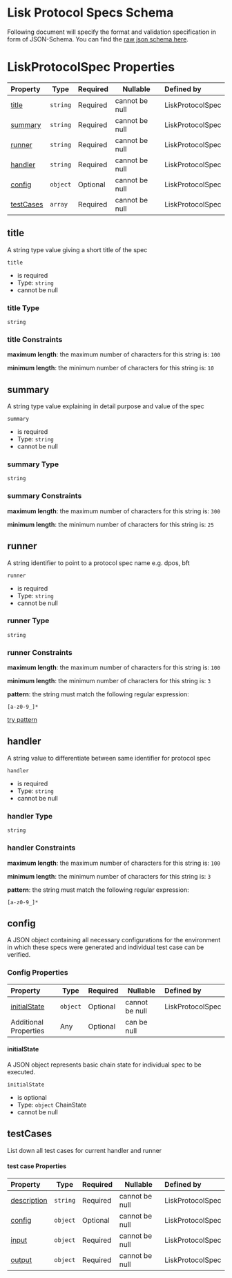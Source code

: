 # Lisk Protocol Specs Schema

Following document will specify the format and validation specification in form of JSON-Schema. You can find the [raw json schema here](./lisk_protocol_specs.schema.json).

# LiskProtocolSpec Properties

| Property                | Type     | Required | Nullable       | Defined by       |
| :---------------------- | -------- | -------- | -------------- | :--------------- |
| [title](#title)         | `string` | Required | cannot be null | LiskProtocolSpec |
| [summary](#summary)     | `string` | Required | cannot be null | LiskProtocolSpec |
| [runner](#runner)       | `string` | Required | cannot be null | LiskProtocolSpec |
| [handler](#handler)     | `string` | Required | cannot be null | LiskProtocolSpec |
| [config](#config)       | `object` | Optional | cannot be null | LiskProtocolSpec |
| [testCases](#testCases) | `array`  | Required | cannot be null | LiskProtocolSpec |

## title

A string type value giving a short title of the spec

`title`

- is required
- Type: `string`
- cannot be null

### title Type

`string`

### title Constraints

**maximum length**: the maximum number of characters for this string is: `100`

**minimum length**: the minimum number of characters for this string is: `10`

## summary

A string type value explaining in detail purpose and value of the spec

`summary`

- is required
- Type: `string`
- cannot be null

### summary Type

`string`

### summary Constraints

**maximum length**: the maximum number of characters for this string is: `300`

**minimum length**: the minimum number of characters for this string is: `25`

## runner

A string identifier to point to a protocol spec name e.g. dpos, bft

`runner`

- is required
- Type: `string`
- cannot be null

### runner Type

`string`

### runner Constraints

**maximum length**: the maximum number of characters for this string is: `100`

**minimum length**: the minimum number of characters for this string is: `3`

**pattern**: the string must match the following regular expression:

```regexp
[a-z0-9_]*
```

[try pattern](https://regexr.com/?expression=%5Ba-z0-9_%5D* 'try regular expression with regexr.com')

## handler

A string value to differentiate between same identifier for protocol spec

`handler`

- is required
- Type: `string`
- cannot be null

### handler Type

`string`

### handler Constraints

**maximum length**: the maximum number of characters for this string is: `100`

**minimum length**: the minimum number of characters for this string is: `3`

**pattern**: the string must match the following regular expression:

```regexp
[a-z0-9_]*
```

## config

A JSON object containing all necessary configurations for the environment in which these specs were generated and individual test case can be verified.

### Config Properties

| Property                      | Type     | Required | Nullable       | Defined by       |
| :---------------------------- | -------- | -------- | -------------- | :--------------- |
| [initialState](#initialState) | `object` | Optional | cannot be null | LiskProtocolSpec |
| Additional Properties         | Any      | Optional | can be null    |                  |

#### initialState

A JSON object represents basic chain state for individual spec to be executed.

`initialState`

- is optional
- Type: `object` ChainState
- cannot be null

## testCases

List down all test cases for current handler and runner

#### test case Properties

| Property                    | Type     | Required | Nullable       | Defined by       |
| :-------------------------- | -------- | -------- | -------------- | :--------------- |
| [description](#description) | `string` | Required | cannot be null | LiskProtocolSpec |
| [config](#config)           | `object` | Optional | cannot be null | LiskProtocolSpec |
| [input](#input)             | `object` | Required | cannot be null | LiskProtocolSpec |
| [output](#output)           | `object` | Required | cannot be null | LiskProtocolSpec |

